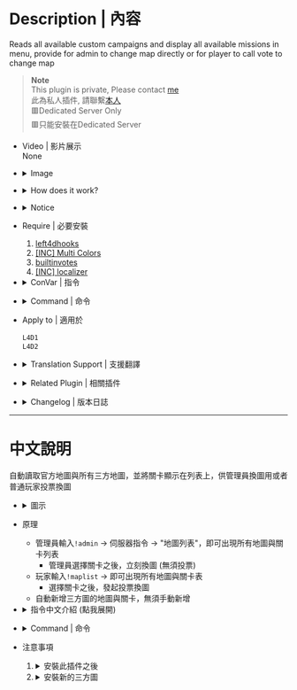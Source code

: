 # Description | 內容
Reads all available custom campaigns and display all available missions in menu, provide for admin to change map directly or for player to call vote to change map

> __Note__ <br/>
This plugin is private, Please contact [me](https://github.com/fbef0102/Game-Private_Plugin#私人插件列表-private-plugins-list)<br/>
此為私人插件, 請聯繫[本人](https://github.com/fbef0102/Game-Private_Plugin#私人插件列表-private-plugins-list)<br/>
🟥Dedicated Server Only<br/>
🟥只能安裝在Dedicated Server

* Video | 影片展示
<br/>None

* <details><summary>Image</summary>

	* (Admin) !admin -> Server Commands -> "List of Maps"
	<br/>![l4d_all_missions_list_1](image/l4d_all_missions_list_1.jpg)
	<br/>![l4d_all_missions_list_2](image/l4d_all_missions_list_2.jpg)
	* (Player) !maplist -> call a vote to change map.
	<br/>![l4d_all_missions_list_3](image/l4d_all_missions_list_3.jpg)
</details>

* <details><summary>How does it work?</summary>

	* Admin types ```!admin``` -> Server Commands -> "List of Maps" -> choose map -> server change map immediately
	* Player types ```!maplist``` -> call a vote to change map.
	* Automatically add all official maps and custom maps to menu list, no need to add map manually.
</details>

* <details><summary>Notice</summary>

  * It require some time to initialize map list at first time server launch. (20 - 60 sec, and < 2 sec. next times)
  * Plugin auto-generates the following files, please **DO NOT modify**
      * data/l4d_all_missions_list_coop.txt
      * data/l4d_all_missions_list_scavenge.txt
      * data/l4d_all_missions_list_survival.txt
      * data/l4d_all_missions_list_versus.txt
</details>

* Require | 必要安裝
	1. [left4dhooks](https://forums.alliedmods.net/showthread.php?t=321696)
	2. [[INC] Multi Colors](https://github.com/fbef0102/L4D1_2-Plugins/releases/tag/Multi-Colors)
	3. [builtinvotes](https://github.com/fbef0102/Game-Private_Plugin/releases/tag/builtinvotes)
	4. [[INC] localizer](https://github.com/dragokas/SM-Localizer/blob/master/localizer.inc)

* <details><summary>ConVar | 指令</summary>

	* cfg/sourcemod/l4d_all_missions_list.cfg
		```php
        // If 1, player can use comamnd !maplist and call a vote to change map.
        l4d_all_missions_list_vote_enable "1"

        // Delay to start another a vote after vote ends.
        l4d_all_missions_list_vote_delay "60"

        // Numbers of real survivor and infected player required to start a vote to change map.
        l4d_all_missions_list_vote_required "2"
		```
</details>

* <details><summary>Command | 命令</summary>
    
	* **Display mission list and vote to change map**
		```php
		sm_maplist
		```

	* **Update mission list manually (Adm required: ADMFLAG_ROOT)**
		```php
		sm_mission_list_update
		```
</details>

* Apply to | 適用於
    ```
    L4D1
    L4D2
    ```

* <details><summary>Translation Support | 支援翻譯</summary>

	```
	English
	繁體中文
	简体中文
	```
</details>

* <details><summary>Related Plugin | 相關插件</summary>

	1. [l4d2_fix_changelevel](https://github.com/Target5150/MoYu_Server_Stupid_Plugins/tree/master/The%20Last%20Stand/l4d2_fix_changelevel): Fix issues due to forced changelevel.
        > 修復手動更換地圖會遇到的問題
	2. [l4d_restartmap_command](https://github.com/fbef0102/Game-Private_Plugin/tree/main/Plugin_%E6%8F%92%E4%BB%B6/Map_%E9%97%9C%E5%8D%A1/l4d_restartmap_command): Admin say !restartmap to restart current map + Force of restartmap after Quantity of rounds (tries) events survivors wipe out
    	> 管理員輸入!restartmap能重新地圖關卡 + 滅團N次後重新地圖
</details>

* <details><summary>Changelog | 版本日誌</summary>

    * v1.2h (2024-10-11)
        * Fixed map menu mess up or wrong order or missing if there are multi missions or multi gamemodes in vpk file

    * v1.1h (2023-7-8)
        * Add vote system, non-admin players can use command to view mission list and call a vote to change map.

    * v1.0h (2023-7-5)
        * Support L4D1
        * Add left4dhooks
        * Remove changelevel inc

    * Original
        * [By dr_lex](https://forums.alliedmods.net/showthread.php?t=336378)
</details>

- - - -
# 中文說明
自動讀取官方地圖與所有三方地圖，並將關卡顯示在列表上，供管理員換圖用或者普通玩家投票換圖

* <details><summary>圖示</summary>

	<br/>![l4d_all_missions_list_1_zho](image/zho/l4d_all_missions_list_1.jpg)
	<br/>![l4d_all_missions_list_2_zho](image/zho/l4d_all_missions_list_2.jpg)
    <br/>![l4d_all_missions_list_3_zho](image/zho/l4d_all_missions_list_3.jpg)
</details>

* 原理
    * 管理員輸入```!admin``` -> 伺服器指令 -> "地圖列表"，即可出現所有地圖與關卡列表
      * 管理員選擇關卡之後，立刻換圖 (無須投票)
    * 玩家輸入```!maplist``` -> 即可出現所有地圖與關卡表
      * 選擇關卡之後，發起投票換圖
	* 自動新增三方圖的地圖與關卡，無須手動新增

* <details><summary>指令中文介紹 (點我展開)</summary>

	* cfg/sourcemod/l4d_all_missions_list.cfg
		```php
        // 為1時，玩家可輸入!maplist
        l4d_all_missions_list_vote_enable "1"

        // 投票間隔冷卻時間
        l4d_all_missions_list_vote_delay "60"

        // 至少需要的真人倖存者+真人特感數量在場，才可以發起投票
        l4d_all_missions_list_vote_required "2"
		```
</details>

* <details><summary>Command | 命令</summary>
    
	* **所有地圖與關卡選單**
		```php
		sm_maplist
		```

	* **手動更新地圖與關卡列表 (權限: ADMFLAG_ROOT)**
		```php
		sm_mission_list_update
		```
</details>

* 注意事項
    1. <details><summary>安裝此插件之後</summary>

        * 第一次啟動伺服器時，插件需要花30~60秒讀取分析地圖，因此伺服器卡住是正常的現象，請等待插件跑完
        * 安裝上這個插件並啟動伺服器之後，伺服器會自動產生以下檔案
            * data/l4d_all_missions_list_coop.txt
            * data/l4d_all_missions_list_scavenge.txt
            * data/l4d_all_missions_list_survival.txt
            * data/l4d_all_missions_list_versus.txt
    </details>

    2. <details><summary>安裝新的三方圖</summary>

        * 每當安裝三方圖時，left4dead2/addons/sourcemod/data/內的文件內容會有變化，自動新增三方圖的地圖與關卡
        * 反之，每當移除三方圖時，自動移除三方圖的地圖與關卡
            * data/l4d_all_missions_list_coop.txt
            * data/l4d_all_missions_list_scavenge.txt
            * data/l4d_all_missions_list_survival.txt
            * data/l4d_all_missions_list_versus.txt
    </details>
